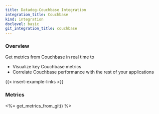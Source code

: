 ```yaml
---
title: Datadog-Couchbase Integration
integration_title: Couchbase
kind: integration
doclevel: basic
git_integration_title: couchbase
---
```


### Overview

Get metrics from Couchbase in real time to

* Visualize key Couchbase metrics
* Correlate Couchbase performance with the rest of your applications

{{< insert-example-links >}}

### Metrics

<%= get_metrics_from_git() %>
